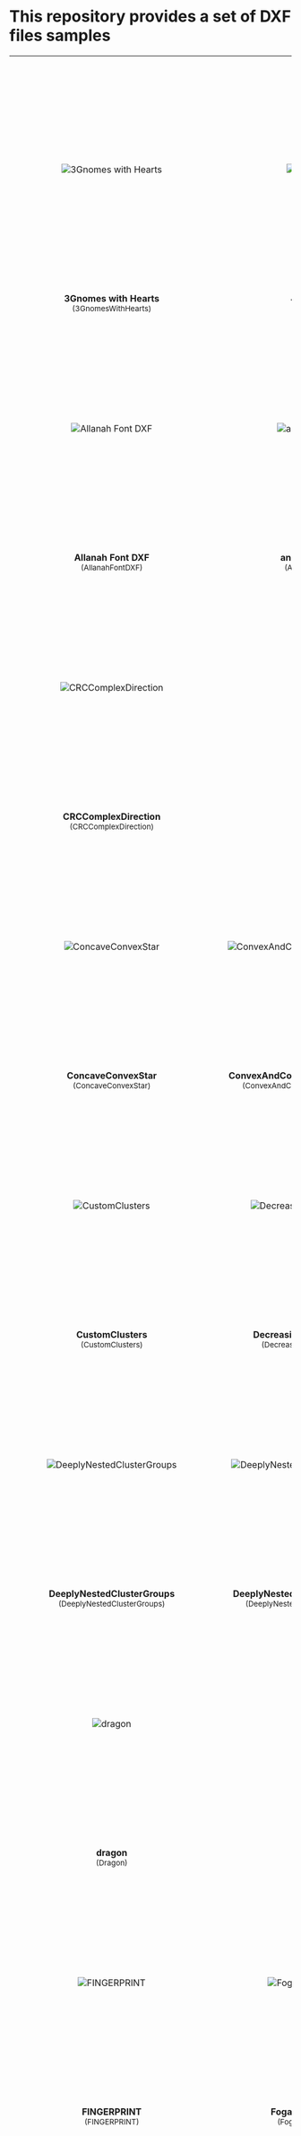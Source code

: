 # This repository provides a set of DXF files samples


<table>
<tr>
    <td align="center" valign="bottom" style="width:50%">
      <div style="height:400px; display:flex; align-items:center; justify-content:center">
        <img src="https://raw.githubusercontent.com/ivanshuba/dxf-samples/master/3GnomesWithHearts/3Gnomes%20with%20Hearts.png" alt="3Gnomes with Hearts" style="max-height:400px; max-width:100%; object-fit:contain">
      </div>
      <br>
      <b>3Gnomes with Hearts</b><br>
      <small>(3GnomesWithHearts)</small>
    </td>
    <td align="center" valign="bottom" style="width:50%">
      <div style="height:400px; display:flex; align-items:center; justify-content:center">
        <img src="https://raw.githubusercontent.com/ivanshuba/dxf-samples/master/4x8%20Nest/4x8%20Nest.png" alt="4x8 Nest" style="max-height:400px; max-width:100%; object-fit:contain">
      </div>
      <br>
      <b>4x8 Nest</b><br>
      <small>(4x8 Nest)</small>
    </td>
</tr>
<tr>
    <td align="center" valign="bottom" style="width:50%">
      <div style="height:400px; display:flex; align-items:center; justify-content:center">
        <img src="https://raw.githubusercontent.com/ivanshuba/dxf-samples/master/AllanahFontDXF/Allanah%20Font%20DXF.png" alt="Allanah Font DXF" style="max-height:400px; max-width:100%; object-fit:contain">
      </div>
      <br>
      <b>Allanah Font DXF</b><br>
      <small>(AllanahFontDXF)</small>
    </td>
    <td align="center" valign="bottom" style="width:50%">
      <div style="height:400px; display:flex; align-items:center; justify-content:center">
        <img src="https://raw.githubusercontent.com/ivanshuba/dxf-samples/master/AnglesRange/angles-range.png" alt="angles-range" style="max-height:400px; max-width:100%; object-fit:contain">
      </div>
      <br>
      <b>angles-range</b><br>
      <small>(AnglesRange)</small>
    </td>
</tr>
<tr>
    <td align="center" valign="bottom" style="width:50%">
      <div style="height:400px; display:flex; align-items:center; justify-content:center">
        <img src="https://raw.githubusercontent.com/ivanshuba/dxf-samples/master/CRCComplexDirection/CRCComplexDirection.png" alt="CRCComplexDirection" style="max-height:400px; max-width:100%; object-fit:contain">
      </div>
      <br>
      <b>CRCComplexDirection</b><br>
      <small>(CRCComplexDirection)</small>
    </td>
    <td align="center" valign="bottom" style="width:50%">
      <div style="height:400px; display:flex; align-items:center; justify-content:center">
        <img src="https://raw.githubusercontent.com/ivanshuba/dxf-samples/master/Circle/Circle.png" alt="Circle" style="max-height:400px; max-width:100%; object-fit:contain">
      </div>
      <br>
      <b>Circle</b><br>
      <small>(Circle)</small>
    </td>
</tr>
<tr>
    <td align="center" valign="bottom" style="width:50%">
      <div style="height:400px; display:flex; align-items:center; justify-content:center">
        <img src="https://raw.githubusercontent.com/ivanshuba/dxf-samples/master/ConcaveConvexStar/ConcaveConvexStar.png" alt="ConcaveConvexStar" style="max-height:400px; max-width:100%; object-fit:contain">
      </div>
      <br>
      <b>ConcaveConvexStar</b><br>
      <small>(ConcaveConvexStar)</small>
    </td>
    <td align="center" valign="bottom" style="width:50%">
      <div style="height:400px; display:flex; align-items:center; justify-content:center">
        <img src="https://raw.githubusercontent.com/ivanshuba/dxf-samples/master/ConvexAndConcaveHolesAndIslands/ConvexAndConcaveHolesAndIslands.png" alt="ConvexAndConcaveHolesAndIslands" style="max-height:400px; max-width:100%; object-fit:contain">
      </div>
      <br>
      <b>ConvexAndConcaveHolesAndIslands</b><br>
      <small>(ConvexAndConcaveHolesAndIslands)</small>
    </td>
</tr>
<tr>
    <td align="center" valign="bottom" style="width:50%">
      <div style="height:400px; display:flex; align-items:center; justify-content:center">
        <img src="https://raw.githubusercontent.com/ivanshuba/dxf-samples/master/CustomClusters/CustomClusters.png" alt="CustomClusters" style="max-height:400px; max-width:100%; object-fit:contain">
      </div>
      <br>
      <b>CustomClusters</b><br>
      <small>(CustomClusters)</small>
    </td>
    <td align="center" valign="bottom" style="width:50%">
      <div style="height:400px; display:flex; align-items:center; justify-content:center">
        <img src="https://raw.githubusercontent.com/ivanshuba/dxf-samples/master/DecreasingSizeSpikeBand/DecreasingSizeSpikeBand.png" alt="DecreasingSizeSpikeBand" style="max-height:400px; max-width:100%; object-fit:contain">
      </div>
      <br>
      <b>DecreasingSizeSpikeBand</b><br>
      <small>(DecreasingSizeSpikeBand)</small>
    </td>
</tr>
<tr>
    <td align="center" valign="bottom" style="width:50%">
      <div style="height:400px; display:flex; align-items:center; justify-content:center">
        <img src="https://raw.githubusercontent.com/ivanshuba/dxf-samples/master/DeeplyNestedClusterGroups/DeeplyNestedClusterGroups.png" alt="DeeplyNestedClusterGroups" style="max-height:400px; max-width:100%; object-fit:contain">
      </div>
      <br>
      <b>DeeplyNestedClusterGroups</b><br>
      <small>(DeeplyNestedClusterGroups)</small>
    </td>
    <td align="center" valign="bottom" style="width:50%">
      <div style="height:400px; display:flex; align-items:center; justify-content:center">
        <img src="https://raw.githubusercontent.com/ivanshuba/dxf-samples/master/DeeplyNestedClusterGroups_Holes/DeeplyNestedClusterGroups_Holes.png" alt="DeeplyNestedClusterGroups_Holes" style="max-height:400px; max-width:100%; object-fit:contain">
      </div>
      <br>
      <b>DeeplyNestedClusterGroups_Holes</b><br>
      <small>(DeeplyNestedClusterGroups_Holes)</small>
    </td>
</tr>
<tr>
    <td align="center" valign="bottom" style="width:50%">
      <div style="height:400px; display:flex; align-items:center; justify-content:center">
        <img src="https://raw.githubusercontent.com/ivanshuba/dxf-samples/master/Dragon/dragon.png" alt="dragon" style="max-height:400px; max-width:100%; object-fit:contain">
      </div>
      <br>
      <b>dragon</b><br>
      <small>(Dragon)</small>
    </td>
    <td align="center" valign="bottom" style="width:50%">
      <div style="height:400px; display:flex; align-items:center; justify-content:center">
        <img src="https://raw.githubusercontent.com/ivanshuba/dxf-samples/master/F100/F100.png" alt="F100" style="max-height:400px; max-width:100%; object-fit:contain">
      </div>
      <br>
      <b>F100</b><br>
      <small>(F100)</small>
    </td>
</tr>
<tr>
    <td align="center" valign="bottom" style="width:50%">
      <div style="height:400px; display:flex; align-items:center; justify-content:center">
        <img src="https://raw.githubusercontent.com/ivanshuba/dxf-samples/master/FINGERPRINT/FINGERPRINT.png" alt="FINGERPRINT" style="max-height:400px; max-width:100%; object-fit:contain">
      </div>
      <br>
      <b>FINGERPRINT</b><br>
      <small>(FINGERPRINT)</small>
    </td>
    <td align="center" valign="bottom" style="width:50%">
      <div style="height:400px; display:flex; align-items:center; justify-content:center">
        <img src="https://raw.githubusercontent.com/ivanshuba/dxf-samples/master/FogaskerekClock/Fogaskerek_Clock.png" alt="Fogaskerek_Clock" style="max-height:400px; max-width:100%; object-fit:contain">
      </div>
      <br>
      <b>Fogaskerek_Clock</b><br>
      <small>(FogaskerekClock)</small>
    </td>
</tr>
<tr>
    <td align="center" valign="bottom" style="width:50%">
      <div style="height:400px; display:flex; align-items:center; justify-content:center">
        <img src="https://raw.githubusercontent.com/ivanshuba/dxf-samples/master/FourSeparateClusters/FourSeparateClusters.png" alt="FourSeparateClusters" style="max-height:400px; max-width:100%; object-fit:contain">
      </div>
      <br>
      <b>FourSeparateClusters</b><br>
      <small>(FourSeparateClusters)</small>
    </td>
    <td align="center" valign="bottom" style="width:50%">
      <div style="height:400px; display:flex; align-items:center; justify-content:center">
        <img src="https://raw.githubusercontent.com/ivanshuba/dxf-samples/master/FullEllipse/full_ellipse.png" alt="full_ellipse" style="max-height:400px; max-width:100%; object-fit:contain">
      </div>
      <br>
      <b>full_ellipse</b><br>
      <small>(FullEllipse)</small>
    </td>
</tr>
<tr>
    <td align="center" valign="bottom" style="width:50%">
      <div style="height:400px; display:flex; align-items:center; justify-content:center">
        <img src="https://raw.githubusercontent.com/ivanshuba/dxf-samples/master/Gather3/Gather3.png" alt="Gather3" style="max-height:400px; max-width:100%; object-fit:contain">
      </div>
      <br>
      <b>Gather3</b><br>
      <small>(Gather3)</small>
    </td>
    <td align="center" valign="bottom" style="width:50%">
      <div style="height:400px; display:flex; align-items:center; justify-content:center">
        <img src="https://raw.githubusercontent.com/ivanshuba/dxf-samples/master/Gear/Gear.png" alt="Gear" style="max-height:400px; max-width:100%; object-fit:contain">
      </div>
      <br>
      <b>Gear</b><br>
      <small>(Gear)</small>
    </td>
</tr>
<tr>
    <td align="center" valign="bottom" style="width:50%">
      <div style="height:400px; display:flex; align-items:center; justify-content:center">
        <img src="https://raw.githubusercontent.com/ivanshuba/dxf-samples/master/GradualAngleChange/gradual-angle-change.png" alt="gradual-angle-change" style="max-height:400px; max-width:100%; object-fit:contain">
      </div>
      <br>
      <b>gradual-angle-change</b><br>
      <small>(GradualAngleChange)</small>
    </td>
    <td align="center" valign="bottom" style="width:50%">
      <div style="height:400px; display:flex; align-items:center; justify-content:center">
        <img src="https://raw.githubusercontent.com/ivanshuba/dxf-samples/master/HorseFarmNoFence/HorseFarmNoFence.png" alt="HorseFarmNoFence" style="max-height:400px; max-width:100%; object-fit:contain">
      </div>
      <br>
      <b>HorseFarmNoFence</b><br>
      <small>(HorseFarmNoFence)</small>
    </td>
</tr>
<tr>
    <td align="center" valign="bottom" style="width:50%">
      <div style="height:400px; display:flex; align-items:center; justify-content:center">
        <img src="https://raw.githubusercontent.com/ivanshuba/dxf-samples/master/IncreasingSizeFitTest/IncreasingSizeFitTest.png" alt="IncreasingSizeFitTest" style="max-height:400px; max-width:100%; object-fit:contain">
      </div>
      <br>
      <b>IncreasingSizeFitTest</b><br>
      <small>(IncreasingSizeFitTest)</small>
    </td>
    <td align="center" valign="bottom" style="width:50%">
      <div style="height:400px; display:flex; align-items:center; justify-content:center">
        <img src="https://raw.githubusercontent.com/ivanshuba/dxf-samples/master/InterestingCusps/interesting-cusps.png" alt="interesting-cusps" style="max-height:400px; max-width:100%; object-fit:contain">
      </div>
      <br>
      <b>interesting-cusps</b><br>
      <small>(InterestingCusps)</small>
    </td>
</tr>
<tr>
    <td align="center" valign="bottom" style="width:50%">
      <div style="height:400px; display:flex; align-items:center; justify-content:center">
        <img src="https://raw.githubusercontent.com/ivanshuba/dxf-samples/master/InwardArcBox/InwardArcBox.png" alt="InwardArcBox" style="max-height:400px; max-width:100%; object-fit:contain">
      </div>
      <br>
      <b>InwardArcBox</b><br>
      <small>(InwardArcBox)</small>
    </td>
    <td align="center" valign="bottom" style="width:50%">
      <div style="height:400px; display:flex; align-items:center; justify-content:center">
        <img src="https://raw.githubusercontent.com/ivanshuba/dxf-samples/master/JingleBellBlank/jinglebell%20blank.png" alt="jinglebell blank" style="max-height:400px; max-width:100%; object-fit:contain">
      </div>
      <br>
      <b>jinglebell blank</b><br>
      <small>(JingleBellBlank)</small>
    </td>
</tr>
<tr>
    <td align="center" valign="bottom" style="width:50%">
      <div style="height:400px; display:flex; align-items:center; justify-content:center">
        <img src="https://raw.githubusercontent.com/ivanshuba/dxf-samples/master/LargerLinearSelfIntersection/LargerLinearSelfIntersection.png" alt="LargerLinearSelfIntersection" style="max-height:400px; max-width:100%; object-fit:contain">
      </div>
      <br>
      <b>LargerLinearSelfIntersection</b><br>
      <small>(LargerLinearSelfIntersection)</small>
    </td>
    <td align="center" valign="bottom" style="width:50%">
      <div style="height:400px; display:flex; align-items:center; justify-content:center">
        <img src="https://raw.githubusercontent.com/ivanshuba/dxf-samples/master/Minimal-intersection-two-squares/Minimal-intersection-two-squares.png" alt="Minimal-intersection-two-squares" style="max-height:400px; max-width:100%; object-fit:contain">
      </div>
      <br>
      <b>Minimal-intersection-two-squares</b><br>
      <small>(Minimal-intersection-two-squares)</small>
    </td>
</tr>
<tr>
    <td align="center" valign="bottom" style="width:50%">
      <div style="height:400px; display:flex; align-items:center; justify-content:center">
        <img src="https://raw.githubusercontent.com/ivanshuba/dxf-samples/master/NestTest/NestTest.png" alt="NestTest" style="max-height:400px; max-width:100%; object-fit:contain">
      </div>
      <br>
      <b>NestTest</b><br>
      <small>(NestTest)</small>
    </td>
    <td align="center" valign="bottom" style="width:50%">
      <div style="height:400px; display:flex; align-items:center; justify-content:center">
        <img src="https://raw.githubusercontent.com/ivanshuba/dxf-samples/master/NestedClusterGroups/NestedClusterGroups.png" alt="NestedClusterGroups" style="max-height:400px; max-width:100%; object-fit:contain">
      </div>
      <br>
      <b>NestedClusterGroups</b><br>
      <small>(NestedClusterGroups)</small>
    </td>
</tr>
<tr>
    <td align="center" valign="bottom" style="width:50%">
      <div style="height:400px; display:flex; align-items:center; justify-content:center">
        <img src="https://raw.githubusercontent.com/ivanshuba/dxf-samples/master/NestedClusterGroups_Polylines/NestedClusterGroups_Polylines.png" alt="NestedClusterGroups_Polylines" style="max-height:400px; max-width:100%; object-fit:contain">
      </div>
      <br>
      <b>NestedClusterGroups_Polylines</b><br>
      <small>(NestedClusterGroups_Polylines)</small>
    </td>
    <td align="center" valign="bottom" style="width:50%">
      <div style="height:400px; display:flex; align-items:center; justify-content:center">
        <img src="https://raw.githubusercontent.com/ivanshuba/dxf-samples/master/OffsetSelfIntersect-small/OffsetSelfIntersect-small.png" alt="OffsetSelfIntersect-small" style="max-height:400px; max-width:100%; object-fit:contain">
      </div>
      <br>
      <b>OffsetSelfIntersect-small</b><br>
      <small>(OffsetSelfIntersect-small)</small>
    </td>
</tr>
<tr>
    <td align="center" valign="bottom" style="width:50%">
      <div style="height:400px; display:flex; align-items:center; justify-content:center">
        <img src="https://raw.githubusercontent.com/ivanshuba/dxf-samples/master/OffsetTest/OffsetTest.png" alt="OffsetTest" style="max-height:400px; max-width:100%; object-fit:contain">
      </div>
      <br>
      <b>OffsetTest</b><br>
      <small>(OffsetTest)</small>
    </td>
    <td align="center" valign="bottom" style="width:50%">
      <div style="height:400px; display:flex; align-items:center; justify-content:center">
        <img src="https://raw.githubusercontent.com/ivanshuba/dxf-samples/master/OffsetestOneMoonDollAndAngled/OffsetTest_one_moon_doll_and_angled.png" alt="OffsetTest_one_moon_doll_and_angled" style="max-height:400px; max-width:100%; object-fit:contain">
      </div>
      <br>
      <b>OffsetTest_one_moon_doll_and_angled</b><br>
      <small>(OffsetestOneMoonDollAndAngled)</small>
    </td>
</tr>
<tr>
    <td align="center" valign="bottom" style="width:50%">
      <div style="height:400px; display:flex; align-items:center; justify-content:center">
        <img src="https://raw.githubusercontent.com/ivanshuba/dxf-samples/master/Pinapple/Pinapple.png" alt="Pinapple" style="max-height:400px; max-width:100%; object-fit:contain">
      </div>
      <br>
      <b>Pinapple</b><br>
      <small>(Pinapple)</small>
    </td>
    <td align="center" valign="bottom" style="width:50%">
      <div style="height:400px; display:flex; align-items:center; justify-content:center">
        <img src="https://raw.githubusercontent.com/ivanshuba/dxf-samples/master/Pineapple-outer-splines/Pineapple-outer-splines.png" alt="Pineapple-outer-splines" style="max-height:400px; max-width:100%; object-fit:contain">
      </div>
      <br>
      <b>Pineapple-outer-splines</b><br>
      <small>(Pineapple-outer-splines)</small>
    </td>
</tr>
<tr>
    <td align="center" valign="bottom" style="width:50%">
      <div style="height:400px; display:flex; align-items:center; justify-content:center">
        <img src="https://raw.githubusercontent.com/ivanshuba/dxf-samples/master/RoundedRectangleInside/RoundedRectangleInside.png" alt="RoundedRectangleInside" style="max-height:400px; max-width:100%; object-fit:contain">
      </div>
      <br>
      <b>RoundedRectangleInside</b><br>
      <small>(RoundedRectangleInside)</small>
    </td>
    <td align="center" valign="bottom" style="width:50%">
      <div style="height:400px; display:flex; align-items:center; justify-content:center">
        <img src="https://raw.githubusercontent.com/ivanshuba/dxf-samples/master/SelfTouch/SelfTouch.png" alt="SelfTouch" style="max-height:400px; max-width:100%; object-fit:contain">
      </div>
      <br>
      <b>SelfTouch</b><br>
      <small>(SelfTouch)</small>
    </td>
</tr>
<tr>
    <td align="center" valign="bottom" style="width:50%">
      <div style="height:400px; display:flex; align-items:center; justify-content:center">
        <img src="https://raw.githubusercontent.com/ivanshuba/dxf-samples/master/SharpTriangle/Sharp-triangle.png" alt="Sharp-triangle" style="max-height:400px; max-width:100%; object-fit:contain">
      </div>
      <br>
      <b>Sharp-triangle</b><br>
      <small>(SharpTriangle)</small>
    </td>
    <td align="center" valign="bottom" style="width:50%">
      <div style="height:400px; display:flex; align-items:center; justify-content:center">
        <img src="https://raw.githubusercontent.com/ivanshuba/dxf-samples/master/SimpleHole/SimpleHole.png" alt="SimpleHole" style="max-height:400px; max-width:100%; object-fit:contain">
      </div>
      <br>
      <b>SimpleHole</b><br>
      <small>(SimpleHole)</small>
    </td>
</tr>
<tr>
    <td align="center" valign="bottom" style="width:50%">
      <div style="height:400px; display:flex; align-items:center; justify-content:center">
        <img src="https://raw.githubusercontent.com/ivanshuba/dxf-samples/master/SimpleRect_70x10_OneDuplicateLineAtTop/SimpleRect_70x10_OneDuplicateLineAtTop.png" alt="SimpleRect_70x10_OneDuplicateLineAtTop" style="max-height:400px; max-width:100%; object-fit:contain">
      </div>
      <br>
      <b>SimpleRect_70x10_OneDuplicateLineAtTop</b><br>
      <small>(SimpleRect_70x10_OneDuplicateLineAtTop)</small>
    </td>
    <td align="center" valign="bottom" style="width:50%">
      <div style="height:400px; display:flex; align-items:center; justify-content:center">
        <img src="https://raw.githubusercontent.com/ivanshuba/dxf-samples/master/SimpleRect_70x10_WithHole/SimpleRect_70x10_WithHole.png" alt="SimpleRect_70x10_WithHole" style="max-height:400px; max-width:100%; object-fit:contain">
      </div>
      <br>
      <b>SimpleRect_70x10_WithHole</b><br>
      <small>(SimpleRect_70x10_WithHole)</small>
    </td>
</tr>
<tr>
    <td align="center" valign="bottom" style="width:50%">
      <div style="height:400px; display:flex; align-items:center; justify-content:center">
        <img src="https://raw.githubusercontent.com/ivanshuba/dxf-samples/master/SimpleSelfIntersection/SimpleSelfIntersection.png" alt="SimpleSelfIntersection" style="max-height:400px; max-width:100%; object-fit:contain">
      </div>
      <br>
      <b>SimpleSelfIntersection</b><br>
      <small>(SimpleSelfIntersection)</small>
    </td>
    <td align="center" valign="bottom" style="width:50%">
      <div style="height:400px; display:flex; align-items:center; justify-content:center">
        <img src="https://raw.githubusercontent.com/ivanshuba/dxf-samples/master/SimpleSort/SimpleSort.png" alt="SimpleSort" style="max-height:400px; max-width:100%; object-fit:contain">
      </div>
      <br>
      <b>SimpleSort</b><br>
      <small>(SimpleSort)</small>
    </td>
</tr>
<tr>
    <td align="center" valign="bottom" style="width:50%">
      <div style="height:400px; display:flex; align-items:center; justify-content:center">
        <img src="https://raw.githubusercontent.com/ivanshuba/dxf-samples/master/SimpleSquare_2500_OneDuplicateLineAtTop/SimpleSquare_2500_OneDuplicateLineAtTop.png" alt="SimpleSquare_2500_OneDuplicateLineAtTop" style="max-height:400px; max-width:100%; object-fit:contain">
      </div>
      <br>
      <b>SimpleSquare_2500_OneDuplicateLineAtTop</b><br>
      <small>(SimpleSquare_2500_OneDuplicateLineAtTop)</small>
    </td>
    <td align="center" valign="bottom" style="width:50%">
      <div style="height:400px; display:flex; align-items:center; justify-content:center">
        <img src="https://raw.githubusercontent.com/ivanshuba/dxf-samples/master/SimpleSquare_25_OneDuplicateLineAtTop/SimpleSquare_25_OneDuplicateLineAtTop.png" alt="SimpleSquare_25_OneDuplicateLineAtTop" style="max-height:400px; max-width:100%; object-fit:contain">
      </div>
      <br>
      <b>SimpleSquare_25_OneDuplicateLineAtTop</b><br>
      <small>(SimpleSquare_25_OneDuplicateLineAtTop)</small>
    </td>
</tr>
<tr>
    <td align="center" valign="bottom" style="width:50%">
      <div style="height:400px; display:flex; align-items:center; justify-content:center">
        <img src="https://raw.githubusercontent.com/ivanshuba/dxf-samples/master/SimpleSquare_5_OneDuplicateLineAtTop/SimpleSquare_5_OneDuplicateLineAtTop.png" alt="SimpleSquare_5_OneDuplicateLineAtTop" style="max-height:400px; max-width:100%; object-fit:contain">
      </div>
      <br>
      <b>SimpleSquare_5_OneDuplicateLineAtTop</b><br>
      <small>(SimpleSquare_5_OneDuplicateLineAtTop)</small>
    </td>
    <td align="center" valign="bottom" style="width:50%">
      <div style="height:400px; display:flex; align-items:center; justify-content:center">
        <img src="https://raw.githubusercontent.com/ivanshuba/dxf-samples/master/SimpleSquare_OneDuplicateLineAtTop/SimpleSquare_OneDuplicateLineAtTop.png" alt="SimpleSquare_OneDuplicateLineAtTop" style="max-height:400px; max-width:100%; object-fit:contain">
      </div>
      <br>
      <b>SimpleSquare_OneDuplicateLineAtTop</b><br>
      <small>(SimpleSquare_OneDuplicateLineAtTop)</small>
    </td>
</tr>
<tr>
    <td align="center" valign="bottom" style="width:50%">
      <div style="height:400px; display:flex; align-items:center; justify-content:center">
        <img src="https://raw.githubusercontent.com/ivanshuba/dxf-samples/master/SimplestNarrowBand/SimplestNarrowBand.png" alt="SimplestNarrowBand" style="max-height:400px; max-width:100%; object-fit:contain">
      </div>
      <br>
      <b>SimplestNarrowBand</b><br>
      <small>(SimplestNarrowBand)</small>
    </td>
    <td align="center" valign="bottom" style="width:50%">
      <div style="height:400px; display:flex; align-items:center; justify-content:center">
        <img src="https://raw.githubusercontent.com/ivanshuba/dxf-samples/master/SimplestRoundNarrowBend/SimplestRoundNarrowBend.png" alt="SimplestRoundNarrowBend" style="max-height:400px; max-width:100%; object-fit:contain">
      </div>
      <br>
      <b>SimplestRoundNarrowBend</b><br>
      <small>(SimplestRoundNarrowBend)</small>
    </td>
</tr>
<tr>
    <td align="center" valign="bottom" style="width:50%">
      <div style="height:400px; display:flex; align-items:center; justify-content:center">
        <img src="https://raw.githubusercontent.com/ivanshuba/dxf-samples/master/SimplestSort/SimplestSort.png" alt="SimplestSort" style="max-height:400px; max-width:100%; object-fit:contain">
      </div>
      <br>
      <b>SimplestSort</b><br>
      <small>(SimplestSort)</small>
    </td>
    <td align="center" valign="bottom" style="width:50%">
      <div style="height:400px; display:flex; align-items:center; justify-content:center">
        <img src="https://raw.githubusercontent.com/ivanshuba/dxf-samples/master/SingleLinearSelfIntersection/SingleLinearSelfIntersection.png" alt="SingleLinearSelfIntersection" style="max-height:400px; max-width:100%; object-fit:contain">
      </div>
      <br>
      <b>SingleLinearSelfIntersection</b><br>
      <small>(SingleLinearSelfIntersection)</small>
    </td>
</tr>
<tr>
    <td align="center" valign="bottom" style="width:50%">
      <div style="height:400px; display:flex; align-items:center; justify-content:center">
        <img src="https://raw.githubusercontent.com/ivanshuba/dxf-samples/master/SingleSpline/SingleSpline.png" alt="SingleSpline" style="max-height:400px; max-width:100%; object-fit:contain">
      </div>
      <br>
      <b>SingleSpline</b><br>
      <small>(SingleSpline)</small>
    </td>
    <td align="center" valign="bottom" style="width:50%">
      <div style="height:400px; display:flex; align-items:center; justify-content:center">
        <img src="https://raw.githubusercontent.com/ivanshuba/dxf-samples/master/SingleSpline2/SingleSpline2.png" alt="SingleSpline2" style="max-height:400px; max-width:100%; object-fit:contain">
      </div>
      <br>
      <b>SingleSpline2</b><br>
      <small>(SingleSpline2)</small>
    </td>
</tr>
<tr>
    <td align="center" valign="bottom" style="width:50%">
      <div style="height:400px; display:flex; align-items:center; justify-content:center">
        <img src="https://raw.githubusercontent.com/ivanshuba/dxf-samples/master/SingleSplineCorner/SingleSplineCorner.png" alt="SingleSplineCorner" style="max-height:400px; max-width:100%; object-fit:contain">
      </div>
      <br>
      <b>SingleSplineCorner</b><br>
      <small>(SingleSplineCorner)</small>
    </td>
    <td align="center" valign="bottom" style="width:50%">
      <div style="height:400px; display:flex; align-items:center; justify-content:center">
        <img src="https://raw.githubusercontent.com/ivanshuba/dxf-samples/master/SingleSquare10mm/SingleSquare10mm.png" alt="SingleSquare10mm" style="max-height:400px; max-width:100%; object-fit:contain">
      </div>
      <br>
      <b>SingleSquare10mm</b><br>
      <small>(SingleSquare10mm)</small>
    </td>
</tr>
<tr>
    <td align="center" valign="bottom" style="width:50%">
      <div style="height:400px; display:flex; align-items:center; justify-content:center">
        <img src="https://raw.githubusercontent.com/ivanshuba/dxf-samples/master/SortHoles16/SortHoles16.png" alt="SortHoles16" style="max-height:400px; max-width:100%; object-fit:contain">
      </div>
      <br>
      <b>SortHoles16</b><br>
      <small>(SortHoles16)</small>
    </td>
    <td align="center" valign="bottom" style="width:50%">
      <div style="height:400px; display:flex; align-items:center; justify-content:center">
        <img src="https://raw.githubusercontent.com/ivanshuba/dxf-samples/master/SortHolesCWCCWNegativeQuarter/SortHolesCWCCWNegativeQuarter.png" alt="SortHolesCWCCWNegativeQuarter" style="max-height:400px; max-width:100%; object-fit:contain">
      </div>
      <br>
      <b>SortHolesCWCCWNegativeQuarter</b><br>
      <small>(SortHolesCWCCWNegativeQuarter)</small>
    </td>
</tr>
<tr>
    <td align="center" valign="bottom" style="width:50%">
      <div style="height:400px; display:flex; align-items:center; justify-content:center">
        <img src="https://raw.githubusercontent.com/ivanshuba/dxf-samples/master/SquareAndCircle/square-and-circle.png" alt="square-and-circle" style="max-height:400px; max-width:100%; object-fit:contain">
      </div>
      <br>
      <b>square-and-circle</b><br>
      <small>(SquareAndCircle)</small>
    </td>
    <td align="center" valign="bottom" style="width:50%">
      <div style="height:400px; display:flex; align-items:center; justify-content:center">
        <img src="https://raw.githubusercontent.com/ivanshuba/dxf-samples/master/SquareWithCircleHoleSimpleR12/SquareWithCircleHoleSimpleR12.png" alt="SquareWithCircleHoleSimpleR12" style="max-height:400px; max-width:100%; object-fit:contain">
      </div>
      <br>
      <b>SquareWithCircleHoleSimpleR12</b><br>
      <small>(SquareWithCircleHoleSimpleR12)</small>
    </td>
</tr>
<tr>
    <td align="center" valign="bottom" style="width:50%">
      <div style="height:400px; display:flex; align-items:center; justify-content:center">
        <img src="https://raw.githubusercontent.com/ivanshuba/dxf-samples/master/SquareWithOpenAndClosedCurves/square-with-open-and-closed-curves.png" alt="square-with-open-and-closed-curves" style="max-height:400px; max-width:100%; object-fit:contain">
      </div>
      <br>
      <b>square-with-open-and-closed-curves</b><br>
      <small>(SquareWithOpenAndClosedCurves)</small>
    </td>
    <td align="center" valign="bottom" style="width:50%">
      <div style="height:400px; display:flex; align-items:center; justify-content:center">
        <img src="https://raw.githubusercontent.com/ivanshuba/dxf-samples/master/SquareWithOpenCurve/square-with-open-curve.png" alt="square-with-open-curve" style="max-height:400px; max-width:100%; object-fit:contain">
      </div>
      <br>
      <b>square-with-open-curve</b><br>
      <small>(SquareWithOpenCurve)</small>
    </td>
</tr>
<tr>
    <td align="center" valign="bottom" style="width:50%">
      <div style="height:400px; display:flex; align-items:center; justify-content:center">
        <img src="https://raw.githubusercontent.com/ivanshuba/dxf-samples/master/SquareWithSquareHole/SquareWithSquareHole.png" alt="SquareWithSquareHole" style="max-height:400px; max-width:100%; object-fit:contain">
      </div>
      <br>
      <b>SquareWithSquareHole</b><br>
      <small>(SquareWithSquareHole)</small>
    </td>
    <td align="center" valign="bottom" style="width:50%">
      <div style="height:400px; display:flex; align-items:center; justify-content:center">
        <img src="https://raw.githubusercontent.com/ivanshuba/dxf-samples/master/SquaresInternalCusps/squares-internal-cusps.png" alt="squares-internal-cusps" style="max-height:400px; max-width:100%; object-fit:contain">
      </div>
      <br>
      <b>squares-internal-cusps</b><br>
      <small>(SquaresInternalCusps)</small>
    </td>
</tr>
<tr>
    <td align="center" valign="bottom" style="width:50%">
      <div style="height:400px; display:flex; align-items:center; justify-content:center">
        <img src="https://raw.githubusercontent.com/ivanshuba/dxf-samples/master/SymmetricLoops/SymmetricLoops.png" alt="SymmetricLoops" style="max-height:400px; max-width:100%; object-fit:contain">
      </div>
      <br>
      <b>SymmetricLoops</b><br>
      <small>(SymmetricLoops)</small>
    </td>
    <td align="center" valign="bottom" style="width:50%">
      <div style="height:400px; display:flex; align-items:center; justify-content:center">
        <img src="https://raw.githubusercontent.com/ivanshuba/dxf-samples/master/TestTopper2/TestTopper2.png" alt="TestTopper2" style="max-height:400px; max-width:100%; object-fit:contain">
      </div>
      <br>
      <b>TestTopper2</b><br>
      <small>(TestTopper2)</small>
    </td>
</tr>
<tr>
    <td align="center" valign="bottom" style="width:50%">
      <div style="height:400px; display:flex; align-items:center; justify-content:center">
        <img src="https://raw.githubusercontent.com/ivanshuba/dxf-samples/master/TestTopper2_O_letter/TestTopper2_O_letter.png" alt="TestTopper2_O_letter" style="max-height:400px; max-width:100%; object-fit:contain">
      </div>
      <br>
      <b>TestTopper2_O_letter</b><br>
      <small>(TestTopper2_O_letter)</small>
    </td>
    <td align="center" valign="bottom" style="width:50%">
      <div style="height:400px; display:flex; align-items:center; justify-content:center">
        <img src="https://raw.githubusercontent.com/ivanshuba/dxf-samples/master/ThisIsWhereTheChildrenLive/this%20is%20where%20children%20live.png" alt="this is where children live" style="max-height:400px; max-width:100%; object-fit:contain">
      </div>
      <br>
      <b>this is where children live</b><br>
      <small>(ThisIsWhereTheChildrenLive)</small>
    </td>
</tr>
<tr>
    <td align="center" valign="bottom" style="width:50%">
      <div style="height:400px; display:flex; align-items:center; justify-content:center">
        <img src="https://raw.githubusercontent.com/ivanshuba/dxf-samples/master/TigletFile/Tiglet%20File.png" alt="Tiglet File" style="max-height:400px; max-width:100%; object-fit:contain">
      </div>
      <br>
      <b>Tiglet File</b><br>
      <small>(TigletFile)</small>
    </td>
    <td align="center" valign="bottom" style="width:50%">
      <div style="height:400px; display:flex; align-items:center; justify-content:center">
        <img src="https://raw.githubusercontent.com/ivanshuba/dxf-samples/master/TwoNestedClusterGroups/TwoNestedClusterGroups.png" alt="TwoNestedClusterGroups" style="max-height:400px; max-width:100%; object-fit:contain">
      </div>
      <br>
      <b>TwoNestedClusterGroups</b><br>
      <small>(TwoNestedClusterGroups)</small>
    </td>
</tr>
<tr>
    <td align="center" valign="bottom" style="width:50%">
      <div style="height:400px; display:flex; align-items:center; justify-content:center">
        <img src="https://raw.githubusercontent.com/ivanshuba/dxf-samples/master/TwoNestedClusterGroups_Rotated/TwoNestedClusterGroups_Rotated.png" alt="TwoNestedClusterGroups_Rotated" style="max-height:400px; max-width:100%; object-fit:contain">
      </div>
      <br>
      <b>TwoNestedClusterGroups_Rotated</b><br>
      <small>(TwoNestedClusterGroups_Rotated)</small>
    </td>
    <td align="center" valign="bottom" style="width:50%">
      <div style="height:400px; display:flex; align-items:center; justify-content:center">
        <img src="https://raw.githubusercontent.com/ivanshuba/dxf-samples/master/TwoSeparateClusters/TwoSeparateClusters.png" alt="TwoSeparateClusters" style="max-height:400px; max-width:100%; object-fit:contain">
      </div>
      <br>
      <b>TwoSeparateClusters</b><br>
      <small>(TwoSeparateClusters)</small>
    </td>
</tr>
<tr>
    <td align="center" valign="bottom" style="width:50%">
      <div style="height:400px; display:flex; align-items:center; justify-content:center">
        <img src="https://raw.githubusercontent.com/ivanshuba/dxf-samples/master/UShapedOpenPolyline/UShapedOpenPolyline.png" alt="UShapedOpenPolyline" style="max-height:400px; max-width:100%; object-fit:contain">
      </div>
      <br>
      <b>UShapedOpenPolyline</b><br>
      <small>(UShapedOpenPolyline)</small>
    </td>
    <td align="center" valign="bottom" style="width:50%">
      <div style="height:400px; display:flex; align-items:center; justify-content:center">
        <img src="https://raw.githubusercontent.com/ivanshuba/dxf-samples/master/VariousCircularCuspsOneAsHole/various-circular-cusps-one-as-hole.png" alt="various-circular-cusps-one-as-hole" style="max-height:400px; max-width:100%; object-fit:contain">
      </div>
      <br>
      <b>various-circular-cusps-one-as-hole</b><br>
      <small>(VariousCircularCuspsOneAsHole)</small>
    </td>
</tr>
<tr>
    <td align="center" valign="bottom" style="width:50%">
      <div style="height:400px; display:flex; align-items:center; justify-content:center">
        <img src="https://raw.githubusercontent.com/ivanshuba/dxf-samples/master/VesaMount/Vesa%20Mount.png" alt="Vesa Mount" style="max-height:400px; max-width:100%; object-fit:contain">
      </div>
      <br>
      <b>Vesa Mount</b><br>
      <small>(VesaMount)</small>
    </td>
    <td align="center" valign="bottom" style="width:50%">
      <div style="height:400px; display:flex; align-items:center; justify-content:center">
        <img src="https://raw.githubusercontent.com/ivanshuba/dxf-samples/master/circle-in-square/circle-in-square.png" alt="circle-in-square" style="max-height:400px; max-width:100%; object-fit:contain">
      </div>
      <br>
      <b>circle-in-square</b><br>
      <small>(circle-in-square)</small>
    </td>
</tr>
<tr>
    <td align="center" valign="bottom" style="width:50%">
      <div style="height:400px; display:flex; align-items:center; justify-content:center">
        <img src="https://raw.githubusercontent.com/ivanshuba/dxf-samples/master/closed_random_simple_5000_pts/closed_random_polyline_5000_pts.png" alt="closed_random_polyline_5000_pts" style="max-height:400px; max-width:100%; object-fit:contain">
      </div>
      <br>
      <b>closed_random_polyline_5000_pts</b><br>
      <small>(closed_random_simple_5000_pts)</small>
    </td>
    <td align="center" valign="bottom" style="width:50%">
      <div style="height:400px; display:flex; align-items:center; justify-content:center">
        <img src="https://raw.githubusercontent.com/ivanshuba/dxf-samples/master/closed_random_simple_500_pts/closed_random_polyline_500_pts.png" alt="closed_random_polyline_500_pts" style="max-height:400px; max-width:100%; object-fit:contain">
      </div>
      <br>
      <b>closed_random_polyline_500_pts</b><br>
      <small>(closed_random_simple_500_pts)</small>
    </td>
</tr>
<tr>
    <td align="center" valign="bottom" style="width:50%">
      <div style="height:400px; display:flex; align-items:center; justify-content:center">
        <img src="https://raw.githubusercontent.com/ivanshuba/dxf-samples/master/dragon-cornered-parts-IN/dragon-cornered-parts-IN.png" alt="dragon-cornered-parts-IN" style="max-height:400px; max-width:100%; object-fit:contain">
      </div>
      <br>
      <b>dragon-cornered-parts-IN</b><br>
      <small>(dragon-cornered-parts-IN)</small>
    </td>
    <td align="center" valign="bottom" style="width:50%">
      <div style="height:400px; display:flex; align-items:center; justify-content:center">
        <img src="https://raw.githubusercontent.com/ivanshuba/dxf-samples/master/dragon-cornered/dragon-cornered.png" alt="dragon-cornered" style="max-height:400px; max-width:100%; object-fit:contain">
      </div>
      <br>
      <b>dragon-cornered</b><br>
      <small>(dragon-cornered)</small>
    </td>
</tr>
<tr>
    <td align="center" valign="bottom" style="width:50%">
      <div style="height:400px; display:flex; align-items:center; justify-content:center">
        <img src="https://raw.githubusercontent.com/ivanshuba/dxf-samples/master/langmuirsystems/langmuirsystems.png" alt="langmuirsystems" style="max-height:400px; max-width:100%; object-fit:contain">
      </div>
      <br>
      <b>langmuirsystems</b><br>
      <small>(langmuirsystems)</small>
    </td>
    <td align="center" valign="bottom" style="width:50%">
      <div style="height:400px; display:flex; align-items:center; justify-content:center">
        <img src="https://raw.githubusercontent.com/ivanshuba/dxf-samples/master/missing-segment/missing-segment.png" alt="missing-segment" style="max-height:400px; max-width:100%; object-fit:contain">
      </div>
      <br>
      <b>missing-segment</b><br>
      <small>(missing-segment)</small>
    </td>
</tr>
<tr>
    <td align="center" valign="bottom" style="width:50%">
      <div style="height:400px; display:flex; align-items:center; justify-content:center">
        <img src="https://raw.githubusercontent.com/ivanshuba/dxf-samples/master/sharp-semi-circles/sharp-semi-circles.png" alt="sharp-semi-circles" style="max-height:400px; max-width:100%; object-fit:contain">
      </div>
      <br>
      <b>sharp-semi-circles</b><br>
      <small>(sharp-semi-circles)</small>
    </td>
    <td align="center" valign="bottom" style="width:50%">
      <div style="height:400px; display:flex; align-items:center; justify-content:center">
        <img src="https://raw.githubusercontent.com/ivanshuba/dxf-samples/master/simple-bends-rejoin/simple-bends-rejoin.png" alt="simple-bends-rejoin" style="max-height:400px; max-width:100%; object-fit:contain">
      </div>
      <br>
      <b>simple-bends-rejoin</b><br>
      <small>(simple-bends-rejoin)</small>
    </td>
</tr>
<tr>
    <td align="center" valign="bottom" style="width:50%">
      <div style="height:400px; display:flex; align-items:center; justify-content:center">
        <img src="https://raw.githubusercontent.com/ivanshuba/dxf-samples/master/single-split-vertex/single-split-vertex.png" alt="single-split-vertex" style="max-height:400px; max-width:100%; object-fit:contain">
      </div>
      <br>
      <b>single-split-vertex</b><br>
      <small>(single-split-vertex)</small>
    </td>
    <td></td>
</tr>
</table>

> *Total folders processed: 87*
> *Images found: 85*
> *Folders without images: 2*
